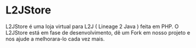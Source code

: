 L2JStore
========

L2JStore é uma loja virtual para L2J ( Lineage 2 Java ) feita em PHP.
O L2JStore está em fase de desenvolvimento, dê um Fork em nosso projeto e nos ajude a melhorara-lo cada vez mais.

